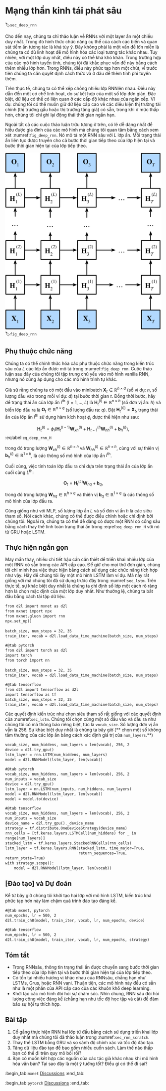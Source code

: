 # Mạng thần kinh tái phát sâu

:label:`sec_deep_rnn` 

Cho đến nay, chúng ta chỉ thảo luận về RNNs với một layer ẩn một chiều duy nhất. Trong đó hình thức chức năng cụ thể của cách các biến và quan sát tiềm ẩn tương tác là khá tùy ý. Đây không phải là một vấn đề lớn miễn là chúng ta có đủ linh hoạt để mô hình hóa các loại tương tác khác nhau. Tuy nhiên, với một lớp duy nhất, điều này có thể khá khó khăn. Trong trường hợp của các mô hình tuyến tính, chúng tôi đã khắc phục vấn đề này bằng cách thêm nhiều lớp hơn. Trong RNNs, điều này phức tạp hơn một chút, vì trước tiên chúng ta cần quyết định cách thức và ở đâu để thêm tính phi tuyến thêm. 

Trên thực tế, chúng ta có thể xếp chồng nhiều lớp RNNlên nhau. Điều này dẫn đến một cơ chế linh hoạt, do sự kết hợp của một số lớp đơn giản. Đặc biệt, dữ liệu có thể có liên quan ở các cấp độ khác nhau của ngăn xếp. Ví dụ: chúng tôi có thể muốn giữ dữ liệu cấp cao về các điều kiện thị trường tài chính (thị trường gấu hoặc thị trường tăng giá) có sẵn, trong khi ở mức thấp hơn, chúng tôi chỉ ghi lại động thái thời gian ngắn hạn. 

Ngoài tất cả các cuộc thảo luận trừu tượng ở trên, có lẽ dễ dàng nhất để hiểu được gia đình của các mô hình mà chúng tôi quan tâm bằng cách xem xét :numref:`fig_deep_rnn`. Nó mô tả một RNN sâu với $L$ lớp ẩn. Mỗi trạng thái ẩn liên tục được truyền cho cả bước thời gian tiếp theo của lớp hiện tại và bước thời gian hiện tại của lớp tiếp theo. 

![Architecture of a deep RNN.](../img/deep-rnn.svg)
:label:`fig_deep_rnn`

## Phụ thuộc chức năng

Chúng ta có thể chính thức hóa các phụ thuộc chức năng trong kiến trúc sâu của $L$ các lớp ẩn được mô tả trong :numref:`fig_deep_rnn`. Cuộc thảo luận sau đây của chúng tôi tập trung chủ yếu vào mô hình vanilla RNN, nhưng nó cũng áp dụng cho các mô hình trình tự khác. 

Giả sử rằng chúng ta có một đầu vào minibatch $\mathbf{X}_t \in \mathbb{R}^{n \times d}$ (số ví dụ: $n$, số lượng đầu vào trong mỗi ví dụ: $d$) tại bước thời gian $t$. Đồng thời bước, hãy để trạng thái ẩn của lớp ẩn $l^\mathrm{th}$ ($l=1,\ldots,L$) là $\mathbf{H}_t^{(l)}  \in \mathbb{R}^{n \times h}$ (số đơn vị ẩn: $h$) và biến lớp đầu ra là $\mathbf{O}_t \in \mathbb{R}^{n \times q}$ (số lượng đầu ra: $q$). Đặt $\mathbf{H}_t^{(0)} = \mathbf{X}_t$, trạng thái ẩn của lớp ẩn $l^\mathrm{th}$ sử dụng hàm kích hoạt $\phi_l$ được thể hiện như sau: 

$$\mathbf{H}_t^{(l)} = \phi_l(\mathbf{H}_t^{(l-1)} \mathbf{W}_{xh}^{(l)} + \mathbf{H}_{t-1}^{(l)} \mathbf{W}_{hh}^{(l)}  + \mathbf{b}_h^{(l)}),$$
:eqlabel:`eq_deep_rnn_H`

trong đó trọng lượng $\mathbf{W}_{xh}^{(l)} \in \mathbb{R}^{h \times h}$ và $\mathbf{W}_{hh}^{(l)} \in \mathbb{R}^{h \times h}$, cùng với sự thiên vị $\mathbf{b}_h^{(l)} \in \mathbb{R}^{1 \times h}$, là các thông số mô hình của lớp ẩn $l^\mathrm{th}$. 

Cuối cùng, việc tính toán lớp đầu ra chỉ dựa trên trạng thái ẩn của lớp ẩn cuối cùng $L^\mathrm{th}$: 

$$\mathbf{O}_t = \mathbf{H}_t^{(L)} \mathbf{W}_{hq} + \mathbf{b}_q,$$

trong đó trọng lượng $\mathbf{W}_{hq} \in \mathbb{R}^{h \times q}$ và thiên vị $\mathbf{b}_q \in \mathbb{R}^{1 \times q}$ là các thông số mô hình của lớp đầu ra. 

Cũng giống như với MLP, số lượng lớp ẩn $L$ và số đơn vị ẩn $h$ là các siêu tham số. Nói cách khác, chúng có thể được điều chỉnh hoặc chỉ định bởi chúng tôi. Ngoài ra, chúng ta có thể dễ dàng có được một RNN có cổng sâu bằng cách thay thế tính toán trạng thái ẩn trong :eqref:`eq_deep_rnn_H` với nó từ GRU hoặc LSTM. 

## Thực hiện ngắn gọn

May mắn thay, nhiều chi tiết hậu cần cần thiết để triển khai nhiều lớp của một RNN có sẵn trong các API cấp cao. Để giữ cho mọi thứ đơn giản, chúng tôi chỉ minh họa việc thực hiện bằng cách sử dụng các chức năng tích hợp như vậy. Hãy để chúng tôi lấy một mô hình LSTM làm ví dụ. Mã này rất giống với mã chúng tôi đã sử dụng trước đây trong :numref:`sec_lstm`. Trên thực tế, sự khác biệt duy nhất là chúng ta chỉ định số lớp một cách rõ ràng hơn là chọn mặc định của một lớp duy nhất. Như thường lệ, chúng ta bắt đầu bằng cách tải tập dữ liệu.

```{.python .input}
from d2l import mxnet as d2l
from mxnet import npx
from mxnet.gluon import rnn
npx.set_np()

batch_size, num_steps = 32, 35
train_iter, vocab = d2l.load_data_time_machine(batch_size, num_steps)
```

```{.python .input}
#@tab pytorch
from d2l import torch as d2l
import torch
from torch import nn

batch_size, num_steps = 32, 35
train_iter, vocab = d2l.load_data_time_machine(batch_size, num_steps)
```

```{.python .input}
#@tab tensorflow
from d2l import tensorflow as d2l
import tensorflow as tf
batch_size, num_steps = 32, 35
train_iter, vocab = d2l.load_data_time_machine(batch_size, num_steps)
```

Các quyết định kiến trúc như chọn siêu tham số rất giống với các quyết định của :numref:`sec_lstm`. Chúng tôi chọn cùng một số đầu vào và đầu ra như chúng tôi có mã thông báo riêng biệt, tức là `vocab_size`. Số lượng đơn vị ẩn vẫn là 256. Sự khác biệt duy nhất là chúng ta bây giờ (** chọn một số không tầm thường của các lớp ẩn bằng cách xác định giá trị của `num_layers`.**)

```{.python .input}
vocab_size, num_hiddens, num_layers = len(vocab), 256, 2
device = d2l.try_gpu()
lstm_layer = rnn.LSTM(num_hiddens, num_layers)
model = d2l.RNNModel(lstm_layer, len(vocab))
```

```{.python .input}
#@tab pytorch
vocab_size, num_hiddens, num_layers = len(vocab), 256, 2
num_inputs = vocab_size
device = d2l.try_gpu()
lstm_layer = nn.LSTM(num_inputs, num_hiddens, num_layers)
model = d2l.RNNModel(lstm_layer, len(vocab))
model = model.to(device)
```

```{.python .input}
#@tab tensorflow
vocab_size, num_hiddens, num_layers = len(vocab), 256, 2
num_inputs = vocab_size
device_name = d2l.try_gpu()._device_name
strategy = tf.distribute.OneDeviceStrategy(device_name)
rnn_cells = [tf.keras.layers.LSTMCell(num_hiddens) for _ in range(num_layers)]
stacked_lstm = tf.keras.layers.StackedRNNCells(rnn_cells)
lstm_layer = tf.keras.layers.RNN(stacked_lstm, time_major=True,
                                 return_sequences=True, return_state=True)
with strategy.scope():
    model = d2l.RNNModel(lstm_layer, len(vocab))
```

## [**Đào tạo**] và Dự đoán

Kể từ bây giờ chúng tôi khởi tạo hai lớp với mô hình LSTM, kiến trúc khá phức tạp hơn này làm chậm quá trình đào tạo đáng kể.

```{.python .input}
#@tab mxnet, pytorch
num_epochs, lr = 500, 2
d2l.train_ch8(model, train_iter, vocab, lr, num_epochs, device)
```

```{.python .input}
#@tab tensorflow
num_epochs, lr = 500, 2
d2l.train_ch8(model, train_iter, vocab, lr, num_epochs, strategy)
```

## Tóm tắt

* Trong RNNsâu, thông tin trạng thái ẩn được chuyển sang bước thời gian tiếp theo của lớp hiện tại và bước thời gian hiện tại của lớp tiếp theo.
* Có tồn tại nhiều hương vị khác nhau của RNNsâu, chẳng hạn như LSTMs, Grus, hoặc RNN vani. Thuận tiện, các mô hình này đều có sẵn như là một phần của API cấp cao của các khuôn khổ deep learning.
* Khởi tạo các mô hình đòi hỏi sự chăm sóc. Nhìn chung, RNN sâu đòi hỏi lượng công việc đáng kể (chẳng hạn như tốc độ học tập và cắt) để đảm bảo sự hội tụ thích hợp.

## Bài tập

1. Cố gắng thực hiện RNN hai lớp từ đầu bằng cách sử dụng triển khai lớp duy nhất mà chúng tôi đã thảo luận trong :numref:`sec_rnn_scratch`.
2. Thay thế LSTM bằng GRU và so sánh độ chính xác và tốc độ đào tạo.
3. Tăng dữ liệu đào tạo để bao gồm nhiều cuốn sách. Làm thế nào thấp bạn có thể đi trên quy mô bối rối?
4. Bạn có muốn kết hợp các nguồn của các tác giả khác nhau khi mô hình hóa văn bản? Tại sao đây là một ý tưởng tốt? Điều gì có thể đi sai?

:begin_tab:`mxnet`
[Discussions](https://discuss.d2l.ai/t/340)
:end_tab:

:begin_tab:`pytorch`
[Discussions](https://discuss.d2l.ai/t/1058)
:end_tab:
